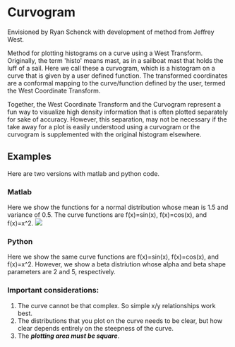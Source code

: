# Curvogram

Envisioned by Ryan Schenck with development of method from Jeffrey West.

Method for plotting histograms on a curve using a West Transform. Originally, the term 'histo' means mast, as in a sailboat mast that holds the luff of a sail. Here we call these a curvogram, which is a histogram on a curve that is given by a user defined function. The transformed coordinates are a conformal mapping to the curve/function defined by the user, termed the West Coordinate Transform.

Together, the West Coordinate Transform and the Curvogram represent a fun way to visualize high density information that is often plotted separately for sake of accuracy. However, this separation, may not be necessary if the take away for a plot is easily understood using a curvogram or the curvogram is supplemented with the original histogram elsewhere.

## Examples
Here are two versions with matlab and python code.

### Matlab

Here we show the functions for a normal distribution whose mean is 1.5 and variance of 0.5. The curve functions are f(x)=sin(x), f(x)=cos(x), and f(x)=x^2.
![]("./MATLAB/MATLAB_example.png")


### Python

Here we show the same curve functions are f(x)=sin(x), f(x)=cos(x), and f(x)=x^2. However, we show a beta distriution whose alpha and beta shape parameters are 2 and 5, respectively.



### Important considerations:
1. The curve cannot be that complex. So simple x/y relationships work best.
2. The distributions that you plot on the curve needs to be clear, but how clear depends entirely on the steepness of the curve.
3. The ***plotting area must be square***.
